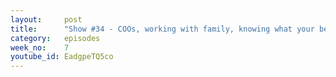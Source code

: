 ```yaml
---
layout:     post
title:      "Show #34 - COOs, working with family, knowing what your best at"
category:   episodes
week_no:    7
youtube_id: EadgpeTQ5co
---
```


